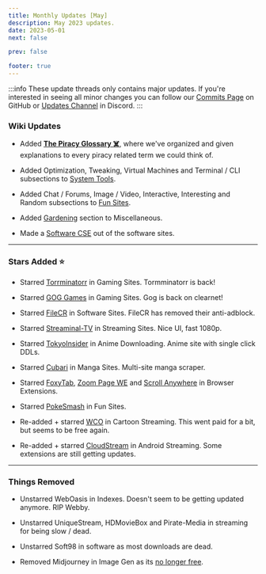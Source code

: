 ```yaml
---
title: Monthly Updates [May]
description: May 2023 updates.
date: 2023-05-01
next: false

prev: false

footer: true
---
```


<Post authors="nbats"/>

:::info
These update threads only contains major updates. If you're interested
in seeing all minor changes you can follow our
[Commits Page](https://github.com/fmhy/FMHYedit/commits/main) on GitHub or
[Updates Channel](https://redd.it/17f8msf) in Discord.
:::

### Wiki Updates

- Added **[The Piracy Glossary ☠️](https://rentry.org/The-Piracy-Glossary)**,
  where we've organized and given explanations to every piracy related term we
  could think of.

- Added Optimization, Tweaking, Virtual Machines and Terminal / CLI subsections
  to [System Tools](/system-tools).

- Added Chat / Forums, Image / Video, Interactive, Interesting and Random
  subsections to [Fun Sites](/miscguide/#fun-sites).

- Added [Gardening](/miscguide/#gardening) section to Miscellaneous.

- Made a [Software CSE](/downloadpiracyguide/#software-sites) out of the
  software sites.

---

### Stars Added ⭐

- Starred [Torrminatorr](/gamingpiracyguide/#download-games) in Gaming Sites.
  Tormminatorr is back!

- Starred [GOG Games](/gamingpiracyguide/#download-games) in Gaming Sites. Gog
  is back on clearnet!

- Starred [FileCR](/downloadpiracyguide/#software-sites) in Software Sites.
  FileCR has removed their anti-adblock.

- Starred [Streaminal-TV](/videopiracyguide/#dedicated-hosts) in Streaming
  Sites. Nice UI, fast 1080p.

- Starred [TokyoInsider](/videopiracyguide/#anime-downloading) in Anime
  Downloading. Anime site with single click DDLs.

- Starred [Cubari](/readingpiracyguide/#manga-sites) in Manga Sites. Multi-site
  manga scraper.

- Starred [FoxyTab](https://addons.mozilla.org/en-US/firefox/addon/foxytab/),
  [Zoom Page WE](https://addons.mozilla.org/en-US/firefox/addon/zoom-page-we/)
  and
  [Scroll Anywhere](https://addons.mozilla.org/en-US/firefox/addon/scroll_anywhere/)
  in Browser Extensions.

- Starred [PokeSmash](/miscguide/#random) in Fun Sites.

- Re-added + starred [WCO](/videopiracyguide/#cartoon-streaming) in Cartoon
  Streaming. This went paid for a bit, but seems to be free again.

- Re-added + starred [CloudStream](/android-iosguide/#android-streaming) in
  Android Streaming. Some extensions are still getting updates.

---

### Things Removed

- Unstarred WebOasis in Indexes. Doesn't seem to be getting updated anymore. RIP
  Webby.

- Unstarred UniqueStream, HDMovieBox and Pirate-Media in streaming for being
  slow / dead.

- Unstarred Soft98 in software as most downloads are dead.

- Removed Midjourney in Image Gen as its
  [no longer free](https://youtu.be/EHnUydrurmk).
